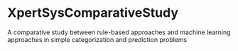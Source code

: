 # XpertSysComparativeStudy
A comparative study between rule-based approaches and machine learning approaches in simple categorization and prediction problems
